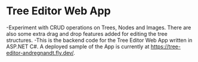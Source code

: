 # Tree Editor Web App

-Experiment with CRUD operations on Trees, Nodes and Images. There are also some extra drag and drop features added for editing the tree structures.
-This is the backend code for the Tree Editor Web App written in ASP.NET C#. A deployed sample of the App is currently at https://tree-editor-andregnandt.fly.dev/.


